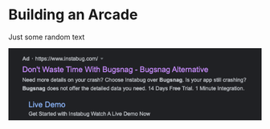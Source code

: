 <!--
published: true
path: building-an-arcade
-->
# Building an Arcade

Just some random text

![bugsnag](https://raw.githubusercontent.com/wamphlett/test-blog/master/ultracade/bugsnag-slander.png)
